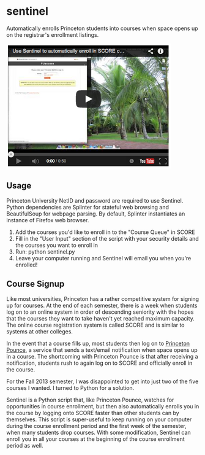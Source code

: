 
sentinel
===
Automatically enrolls Princeton students into courses when space opens up on the registrar's enrollment listings.

[![Video Demo](https://raw.githubusercontent.com/shbhrsaha/sentinel/master/video_preview.png)](https://www.youtube.com/watch?v=upAtFzAW_8c)

Usage
---
Princeton University NetID and password are required to use Sentinel. Python dependencies are Splinter for stateful web browsing and BeautifulSoup for webpage parsing. By default, Splinter instantiates an instance of Firefox web browser.

1) Add the courses you'd like to enroll in to the "Course Queue" in SCORE
2) Fill in the "User Input" section of the script with your security details and the courses you want to enroll in
3) Run: python sentinel.py 
4) Leave your computer running and Sentinel will email you when you're enrolled!

Course Signup
---
Like most universities, Princeton has a rather competitive system for signing up for courses. At the end of each semester, there is a week when students log on to an online system in order of descending seniority with the hopes that the courses they want to take haven't yet reached maximum capacity. The online course registration system is called SCORE and is similar to systems at other colleges.

In the event that a course fills up, most students then log on to [Princeton Pounce](http://pounce.tigerapps.org/), a service that sends a text/email notification when space opens up in a course. The shortcoming with Princeton Pounce is that after receiving a notification, students rush to again log on to SCORE and officially enroll in the course.

For the Fall 2013 semester, I was disappointed to get into just two of the five courses I wanted. I turned to Python for a solution.

Sentinel is a Python script that, like Princeton Pounce, watches for opportunities in course enrollment, but then also automatically enrolls you in the course by logging onto SCORE faster than other students can by themselves. This script is super-useful to keep running on your computer during the course enrollment period and the first week of the semester, when many students drop courses. With some modification, Sentinel can enroll you in all your courses at the beginning of the course enrollment period as well.
